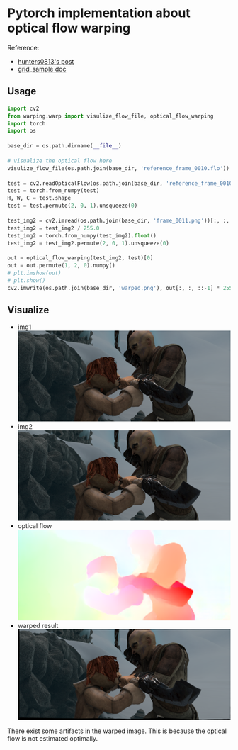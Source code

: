 # Pytorch implementation about optical flow warping
Reference:
- [hunters0813's post](https://discuss.pytorch.org/t/how-to-warp-the-image-with-optical-flow-and-grid-sample/71531/2)
- [grid_sample doc](https://pytorch.org/docs/stable/nn.functional.html#grid-sample)

## Usage
```python
import cv2
from warping.warp import visulize_flow_file, optical_flow_warping
import torch
import os

base_dir = os.path.dirname(__file__)

# visualize the optical flow here
visulize_flow_file(os.path.join(base_dir, 'reference_frame_0010.flo'))

test = cv2.readOpticalFlow(os.path.join(base_dir, 'reference_frame_0010.flo'))
test = torch.from_numpy(test)
H, W, C = test.shape
test = test.permute(2, 0, 1).unsqueeze(0)

test_img2 = cv2.imread(os.path.join(base_dir, 'frame_0011.png'))[:, :, ::-1]
test_img2 = test_img2 / 255.0
test_img2 = torch.from_numpy(test_img2).float()
test_img2 = test_img2.permute(2, 0, 1).unsqueeze(0)

out = optical_flow_warping(test_img2, test)[0]
out = out.permute(1, 2, 0).numpy()
# plt.imshow(out)
# plt.show()
cv2.imwrite(os.path.join(base_dir, 'warped.png'), out[:, :, ::-1] * 255)
```
## Visualize
- img1
![](frame_0010.png)
- img2
![](frame_0011.png)
- optical flow
![](reference_frame_0010-vis.png)
- warped result
![](warped.png)

There exist some artifacts in the warped image. This is because the optical flow is not estimated optimally.